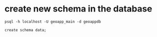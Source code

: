 # create new schema in the database

    psql -h localhost -U geoapp_main -d geoappdb

    create schema data;